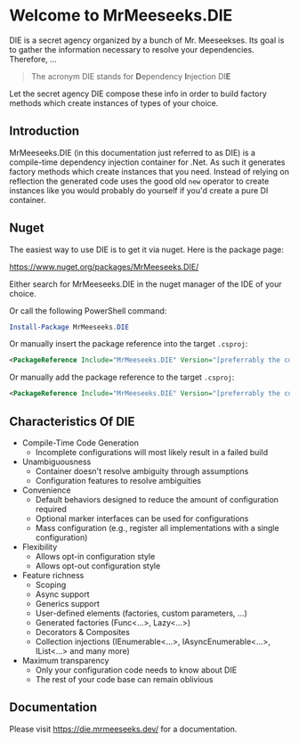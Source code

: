 # Welcome to MrMeeseeks.DIE

DIE is a secret agency organized by a bunch of Mr. Meeseekses. Its goal is to gather the information necessary to resolve your dependencies. Therefore, …

> The acronym DIE stands for **D**ependency **I**njection DI**E**

Let the secret agency DIE compose these info in order to build factory methods which create instances of types of your choice.

## Introduction

MrMeeseeks.DIE (in this documentation just referred to as DIE) is a compile-time dependency injection container for .Net. As such it generates factory methods which create instances that you need. Instead of relying on reflection the generated code uses the good old `new` operator to create instances like you would probably do yourself if you'd create a pure DI container.

## Nuget

The easiest way to use DIE is to get it via nuget. Here is the package page:

https://www.nuget.org/packages/MrMeeseeks.DIE/

Either search for MrMeeseeks.DIE in the nuget manager of the IDE of your choice.

Or call the following PowerShell command:

```powershell
Install-Package MrMeeseeks.DIE
```

Or manually insert the package reference into the target `.csproj`:

```xml
<PackageReference Include="MrMeeseeks.DIE" Version="[preferrably the current version]" />
```

Or manually add the package reference to the target `.csproj`:

```xml
<PackageReference Include="MrMeeseeks.DIE" Version="[preferrably the current version]" />
```

## Characteristics Of DIE

- Compile-Time Code Generation
    - Incomplete configurations will most likely result in a failed build
- Unambiguousness
    - Container doesn't resolve ambiguity through assumptions
    - Configuration features to resolve ambiguities
- Convenience
    - Default behaviors designed to reduce the amount of configuration required
    - Optional marker interfaces can be used for configurations
    - Mass configuration (e.g., register all implementations with a single configuration)
- Flexibility
    - Allows opt-in configuration style
    - Allows opt-out configuration style
- Feature richness
    - Scoping
    - Async support
    - Generics support
    - User-defined elements (factories, custom parameters, …)
    - Generated factories (Func<…>, Lazy<…>)
    - Decorators & Composites
    - Collection injections (IEnumerable<…>, IAsyncEnumerable<…>, IList<…> and many more)
- Maximum transparency
    - Only your configuration code needs to know about DIE
    - The rest of your code base can remain oblivious

## Documentation

Please visit https://die.mrmeeseeks.dev/ for a documentation.
